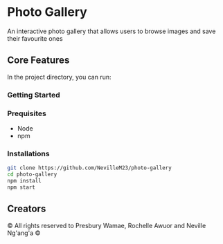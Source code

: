 # Photo Gallery

An interactive photo gallery that allows users to browse images and save their favourite ones 


## Core Features 


In the project directory, you can run:

### Getting Started

### Prequisites
 - Node 
 - npm 

### Installations 
```bash
git clone https://github.com/NevilleM23/photo-gallery
cd photo-gallery
npm install
npm start
```


## Creators 

 © All rights reserved to Presbury Wamae, Rochelle Awuor and Neville Ng'ang'a ©

